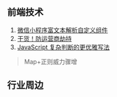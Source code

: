 ## 前端技术

1. [微信小程序富文本解析自定义组件](https://github.com/icindy/wxParse)
2. [干货！防运营商劫持](https://juejin.im/post/5bea7eb4f265da612859a9e4)
3. [JavaScript 复杂判断的更优雅写法](https://juejin.im/post/5bdfef86e51d453bf8051bf8)
> Map+正则威力骤增

## 行业周边

